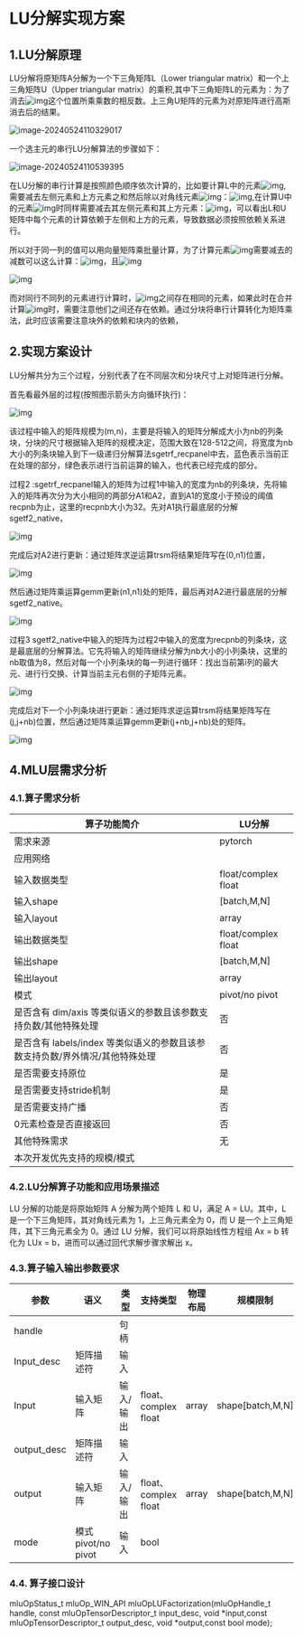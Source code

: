 # LU分解实现方案

## 1.LU分解原理

LU分解将原矩阵A分解为一个下三角矩阵L（Lower triangular matrix）和一个上三角矩阵U（Upper triangular matrix）的乘积,其中下三角矩阵L的元素为：为了消去![img](1.png)这个位置所乘乘数的相反数。上三角U矩阵的元素为对原矩阵进行高斯消去后的结果。

![image-20240524110329017](2.png)

一个选主元的串行LU分解算法的步骤如下：

![image-20240524110539395](3.png)

在LU分解的串行计算是按照颜色顺序依次计算的，比如要计算L中的元素![img](4.png),需要减去左侧元素和上方元素之和然后除以对角线元素![img](5.png)：![img](6.png),在计算U中的元素![img](5.png)时同样需要减去其左侧元素和其上方元素：![img](7.png)，可以看出L和U矩阵中每个元素的计算依赖于左侧和上方的元素，导致数据必须按照依赖关系进行。

所以对于同一列的值可以用向量矩阵乘批量计算，为了计算元素![img](8.png)需要减去的减数可以这么计算：![img](9.png)，且![img](10.png)

![img](11.png) 

而对同行不同列的元素进行计算时，![img](12.png)之间存在相同的元素，如果此时在合并计算![img](13.png)时，需要注意他们之间还存在依赖。通过分块将串行计算转化为矩阵乘法，此时应该需要注意块外的依赖和块内的依赖，

## 2.实现方案设计

LU分解共分为三个过程，分别代表了在不同层次和分块尺寸上对矩阵进行分解。

首先看最外层的过程(按照图示箭头方向循环执行)：

![img](15.png) 

该过程中输入的矩阵规模为(m,n)，主要是将输入的矩阵分解成大小为nb的列条块，分块的尺寸根据输入矩阵的规模决定，范围大致在128-512之间，将宽度为nb大小的列条块输入到下一级递归分解算法sgetrf_recpanel中去，蓝色表示当前正在处理的部分，绿色表示进行当前运算的输入，也代表已经完成的部分。



过程2 :sgetrf_recpanel输入的矩阵为过程1中输入的宽度为nb的列条块，先将输入的矩阵再次分为大小相同的两部分A1和A2，直到A1的宽度小于预设的阈值recpnb为止，这里的recpnb大小为32。先对A1执行最底层的分解sgetf2_native，

![img](16.png) 

完成后对A2进行更新：通过矩阵求逆运算trsm将结果矩阵写在(0,n1)位置，

![img](17.png) 

然后通过矩阵乘运算gemm更新(n1,n1)处的矩阵，最后再对A2进行最底层的分解sgetf2_native。

![img](18.png) 

过程3 sgetf2_native中输入的矩阵为过程2中输入的宽度为recpnb的列条块，这是最底层的分解算法。它先将输入的矩阵继续分解为nb大小的小列条块，这里的nb取值为8，然后对每一个小列条块的每一列进行循环：找出当前第i列的最大元、进行行交换、计算当前主元右侧的子矩阵元素。

![img](19.png)

完成后对下一个小列条块进行更新：通过矩阵求逆运算trsm将结果矩阵写在(j,j+nb)位置，然后通过矩阵乘运算gemm更新(j+nb,j+nb)处的矩阵。

 

![img](20.png) 

## 4.MLU层需求分析

### 4.1.算子需求分析

| 算子功能简介                                                 | LU分解              |
| ------------------------------------------------------------ | ------------------- |
| 需求来源                                                     | pytorch             |
| 应用网络                                                     |                     |
| 输入数据类型                                                 | float/complex float |
| 输入shape                                                    | [batch,M,N]         |
| 输入layout                                                   | array               |
| 输出数据类型                                                 | float/complex float |
| 输出shape                                                    | [batch,M,N]         |
| 输出layout                                                   | array               |
| 模式                                                         | pivot/no pivot      |
| 是否含有 dim/axis 等类似语义的参数且该参数支持负数/其他特殊处理 | 否                  |
| 是否含有 labels/index 等类似语义的参数且该参数支持负数/界外情况/其他特殊处理 | 否                  |
| 是否需要支持原位                                             | 是                  |
| 是否需要支持stride机制                                       | 是                  |
| 是否需要支持广播                                             | 否                  |
| 0元素检查是否直接返回                                        | 否                  |
| 其他特殊需求                                                 | 无                  |
| 本次开发优先支持的规模/模式                                  |                     |

### 4.2.LU分解算子功能和应用场景描述

LU 分解的功能是将原始矩阵 A 分解为两个矩阵 L 和 U，满足 A = LU。其中，L 是一个下三角矩阵，其对角线元素为 1，上三角元素全为 0，而 U 是一个上三角矩阵，其下三角元素全为 0。通过 LU 分解，我们可以将原始线性方程组 Ax = b 转化为 LUx = b，进而可以通过回代求解步骤求解出 x。

### 4.3.算子输入输出参数要求

| 参数        | 语义               | 类型      | 支持类型             | 物理布局 | 规模限制         |
| ----------- | ------------------ | --------- | -------------------- | -------- | ---------------- |
| handle      |                    | 句柄      |                      |          |                  |
| Input_desc  | 矩阵描述符         | 输入      |                      |          |                  |
| Input       | 输入矩阵           | 输入/输出 | float、complex float | array    | shape[batch,M,N] |
| output_desc | 矩阵描述符         | 输入      |                      |          |                  |
| output      | 输入矩阵           | 输入/输出 | float、complex float | array    | shape[batch,M,N] |
| mode        | 模式pivot/no pivot | 输入      | bool                 |          |                  |

### 4.4. **算子接口设计**

mluOpStatus_t mluOp_WIN_API mluOpLUFactorization(mluOpHandle_t handle, const mluOpTensorDescriptor_t input_desc, void *input,const mluOpTensorDescriptor_t output_desc, void *output,const bool mode);
